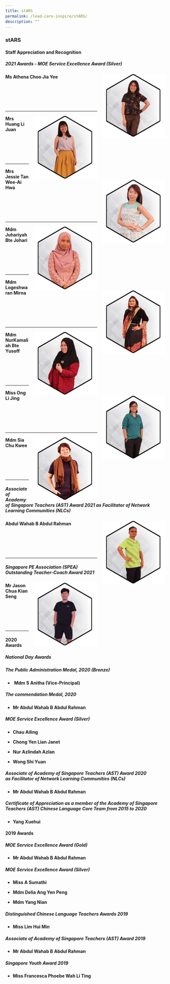 ```yaml
---
title: stARS
permalink: /lead-care-inspire/stARS/
description: ""
---
```



### stARS

#### Staff Appreciation and Recognition

##### 2021 Awards - MOE Service Excellence Award (Silver)

<img src="/images/stars1.png" style="width:200px;height:200px;margin-left:15px;" align = "right"> **Ms Athena Choo Jia Yee** <br><br><br><br><br><br>

* * *

<img src="/images/stars2.png" style="width:200px;height:200px;margin-left:15px;" align = "right"> **Mrs Huang Li Juan** <br><br><br><br><br><br>

* * *

<img src="/images/stars3.png" style="width:200px;height:200px;margin-left:15px;" align = "right"> **Mrs Jessie Tan Wee-Ai Hwa** <br><br><br><br><br><br>

* * *

<img src="/images/stars4.png" style="width:200px;height:200px;margin-left:15px;" align = "right"> **Mdm Juhariyah Bte Johari** <br><br><br><br><br><br>

* * *

<img src="/images/stars5.png" style="width:200px;height:200px;margin-left:15px;" align = "right"> **Mdm Logeshwaran Mirna** <br><br><br><br><br><br>

* * *

<img src="/images/stars6.png" style="width:200px;height:200px;margin-left:15px;" align = "right"> **Mdm NurKamaliah Bte Yusoff** <br><br><br><br><br><br>

* * *

<img src="/images/stars7.png" style="width:200px;height:200px;margin-left:15px;" align = "right"> **Miss Ong Li Jing** <br><br><br><br><br><br>

* * *

<img src="/images/stars8.png" style="width:200px;height:200px;margin-left:15px;" align = "right"> **Mdm Sia Chu Kwee** <br><br><br><br><br><br>

* * *

##### Associate of Academy of Singapore Teachers (AST) Award 2021 as Facilitator of Network Learning Communities (NLCs)

<img src="/images/stars9.png" style="width:200px;height:200px;margin-left:15px;" align = "right"> **Abdul Wahab B Abdul Rahman** <br><br><br><br><br><br>

* * *

##### Singapore PE Association (SPEA) Outstanding Teacher-Coach Award 2021

<img src="/images/stars10.png" style="width:200px;height:200px;margin-left:15px;" align = "right"> **Mr Jason Chua Kian Seng** <br><br><br><br><br><br>

* * *

#### 2020 Awards

##### National Day Awards

##### The Public Administration Medal, 2020 (Bronze)

*    **Mdm S Anitha (Vice-Principal)**   
    

##### The commendation Medal, 2020

*   **Mr Abdul Wahab B Abdul Rahman**


##### MOE Service Excellence Award (Silver)

*   **Chau Ailing**

*   **Chong Yen Lian Janet**

*   **Nur Azlindah Azlan**

*   **Wong Shi Yuan**

##### Associate of Academy of Singapore Teachers (AST) Award 2020 as Facilitator of Network Learning Communities (NLCs)


*   **Mr Abdul Wahab B Abdul Rahman**



##### Certificate of Appreciation as a member of the Academy of Singapore Teachers (AST) Chinese Language Core Team from 2015 to 2020



*   **Yang Xuehui**

  

#### 2019 Awards  

##### MOE Service Excellence Award (Gold)

*   **Mr Abdul Wahab B Abdul Rahman**

  
##### MOE Service Excellence Award (Silver)

*   **Miss A Sumathi**

*   **Mdm Delia Ang Yen Peng**

*   **Mdm Yang Nian**


##### Distinguished Chinese Language Teachers Awards 2019 

*   **Miss Lim Hui Min**


##### Associate of Academy of Singapore Teachers (AST) Award 2019
 

*   **Mr Abdul Wahab B Abdul Rahman**

  

##### Singapore Youth Award 2019 
 

*   **Miss Francesca Phoebe Wah Li Ting**
